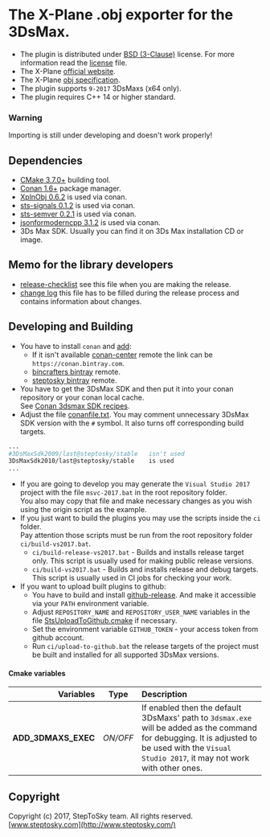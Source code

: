 
# The X-Plane .obj exporter for the 3DsMax.
- The plugin is distributed under [BSD (3-Clause)](http://opensource.org/licenses/BSD-3-Clause) license.
  For more information read the [license](license.txt) file.
- The X-Plane [official website](http://www.x-plane.com/).
- The X-Plane [obj specification](http://developer.x-plane.com/?article=obj8-file-format-specification).
- The plugin supports `9-2017` 3DsMaxs (x64 only).
- The plugin requires C++ 14 or higher standard.

### Warning 
Importing is still under developing and doesn't work properly!

## Dependencies
- [CMake 3.7.0+](https://cmake.org/) building tool.
- [Conan 1.6+](https://www.conan.io) package manager.  
- [XplnObj 0.6.2](https://github.com/steptosky/XplnObj) is used via conan.
- [sts-signals 0.1.2](https://github.com/steptosky/sts-signals) is used via conan.
- [sts-semver 0.2.1](https://github.com/steptosky/sts-semver) is used via conan.
- [jsonformoderncpp 3.1.2](https://github.com/nlohmann/json) is used via conan.
- 3Ds Max SDK. Usually you can find it on 3Ds Max installation CD or image.

## Memo for the library developers
- [release-checklist](doc/release-checklist.md) see this file when you are making the release.
- [change log](doc/changelog.txt) this file has to be filled during the release process and contains information about changes.

## Developing and Building
- You have to install `conan` and [add](https://docs.conan.io/en/latest/reference/commands/misc/remote.html):  
    - If it isn't available [conan-center](https://bintray.com/conan/conan-center) remote the link can be `https://conan.bintray.com`.
    - [bincrafters bintray](https://bintray.com/bincrafters/public-conan) remote.
    - [steptosky bintray](https://bintray.com/steptosky/conan-open-source) remote.
- You have to get the 3DsMax SDK and then put it into your conan repository or your conan local cache.  
  See [Conan 3dsmax SDK recipes](https://github.com/steptosky/conan-3dsmax-sdk-recipes).
- Adjust the file [conanfile.txt](conanfile.txt). You may comment unnecessary 3DsMax SDK version with the `#` symbol. It also turns off corresponding build targets.
``` bash
...
#3DsMaxSdk2009/last@steptosky/stable   isn't used
3DsMaxSdk2010/last@steptosky/stable    is used
...
```
- If you are going to develop you may generate the `Visual Studio 2017` project with the file `msvc-2017.bat` in the root repository folder.  
  You also may copy that file and make necessary changes as you wish using the origin script as the example.  
- If you just want to build the plugins you may use the scripts inside the `ci` folder.  
  Pay attention those scripts must be run from the root repository folder `ci/build-vs2017.bat`.
    - `ci/build-release-vs2017.bat` - Builds and installs release target only. This script is usually used for making public release versions.
    - `ci/build-vs2017.bat` - Builds and installs release and debug targets. This script is usually used in CI jobs for checking your work.
- If you want to upload built plugins to github:
  - You have to build and install [github-release](https://github.com/aktau/github-release). And make it accessible via your `PATH` environment variable.
  - Adjust `REPOSITORY_NAME` and `REPOSITORY_USER_NAME` variables in the file [StsUploadToGithub.cmake](cmake/StsUploadToGithub.cmake) if necessary.
  - Set the environment variable `GITHUB_TOKEN` - your access token from github account.
  - Run `ci/upload-to-github.bat` the release targets of the project must be built and installed for all supported 3DsMax versions.

#### Cmake variables
| Variables | Type | Description |
|----------:|:----:|:------------|
| **ADD_3DMAXS_EXEC** | _ON/OFF_  | If enabled then the default 3DsMaxs' path to `3dsmax.exe` will be added as the command for debugging. It is adjusted to be used with the `Visual Studio 2017`, it may not work with other ones. |


## Copyright
Copyright (c) 2017, StepToSky team. All rights reserved.  
[www.steptosky.com](http://www.steptosky.com/)